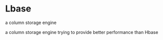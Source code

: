 # Lbase
a column storage engine

a column storage engine trying to provide better performance than Hbase

